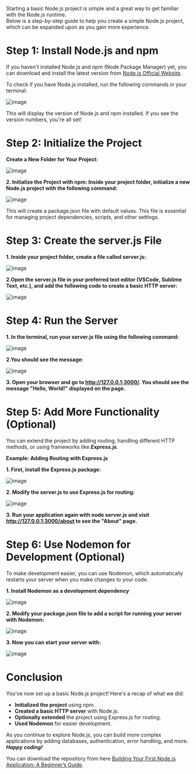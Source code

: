 Starting a basic Node.js project is simple and a great way to get familiar with the Node.js runtime.\
Below is a step-by-step guide to help you create a simple Node.js project,\
which can be expanded upon as you gain more experience.

# Step 1: Install Node.js and npm

If you haven't installed Node.js and npm (Node Package Manager) yet, you can download and install the latest version from [Node.js Official Website](https://nodejs.org/en).

To check if you have Node.js installed, run the following commands in your terminal:

![image](https://github.com/user-attachments/assets/41b56a12-0c52-4943-b667-de090f03fb1a)

This will display the version of Node.js and npm installed. If you see the version numbers, you're all set!

# Step 2: Initialize the Project

**Create a New Folder for Your Project:**

![image](https://github.com/user-attachments/assets/adc5d081-61e6-4003-bd0b-9ae5164281cb)

**2. Initialize the Project with npm: Inside your project folder, initialize a new Node.js project with the following command:**

![image](https://github.com/user-attachments/assets/bf18767f-7918-4be5-8219-3cfd795c9376)

This will create a package.json file with default values. This file is essential for managing project dependencies, scripts, and other settings.

# Step 3: Create the server.js File

**1. Inside your project folder, create a file called server.js:**

![image](https://github.com/user-attachments/assets/41d3b211-a04a-48ef-8c80-6b0cadcbb21a)

**2.Open the server.js file in your preferred text editor (VSCode, Sublime Text, etc.), and add the following code to create a basic HTTP server:**

![image](https://github.com/user-attachments/assets/5180786f-2b46-483c-920f-5debef09bd90)

# Step 4: Run the Server

**1. In the terminal, run your server.js file using the following command:**

![image](https://github.com/user-attachments/assets/92b71eba-f191-42ef-8045-4fd4ea46fa1c)

**2.You should see the message:**

![image](https://github.com/user-attachments/assets/d2eb7008-a7bb-489c-9d18-0af1f1d3ba71)

**3. Open your browser and go to http://127.0.0.1:3000/. You should see the message "Hello, World!" displayed on the page.**

# Step 5: Add More Functionality (Optional)
You can extend the project by adding routing, handling different HTTP methods, or using frameworks like ***Express.js***.

**Example: Adding Routing with Express.js**

**1. First, install the Express.js package:**

![image](https://github.com/user-attachments/assets/e7021bca-e110-443a-b6ca-3ca3d47e2613)

**2. Modify the server.js to use Express.js for routing:**

![image](https://github.com/user-attachments/assets/3d6895c2-50be-42bb-837f-fce90b38cba9)

**3. Run your application again with node server.js and visit http://127.0.0.1:3000/about to see the "About" page.**

# Step 6: Use Nodemon for Development (Optional)

To make development easier, you can use Nodemon, which automatically restarts your server when you make changes to your code.

**1. Install Nodemon as a development dependency**

![image](https://github.com/user-attachments/assets/8ab095ae-ecd8-4222-a396-32c70dbae5e5)

**2. Modify your package.json file to add a script for running your server with Nodemon:**

![image](https://github.com/user-attachments/assets/431a5887-2aab-4b30-9461-87da2e2ebf12)

**3. Now you can start your server with:**

![image](https://github.com/user-attachments/assets/6b69ffe5-c5b7-4cb9-bb53-6c7e83db742f)

# Conclusion

You've now set up a basic Node.js project! Here's a recap of what we did:

+ **Initialized the project** using npm.
+ **Created a basic HTTP server** with Node.js.
+ **Optionally extended** the project using Express.js for routing.
+ **Used Nodemon** for easier development.

As you continue to explore Node.js, you can build more complex applications by adding databases, authentication, error handling, and more.\
***Happy coding!***

You can download the repository from here [Building Your First Node.js Application: A Beginner’s Guide](https://github.com/piumidinuka/my-first-node-prj.git).






